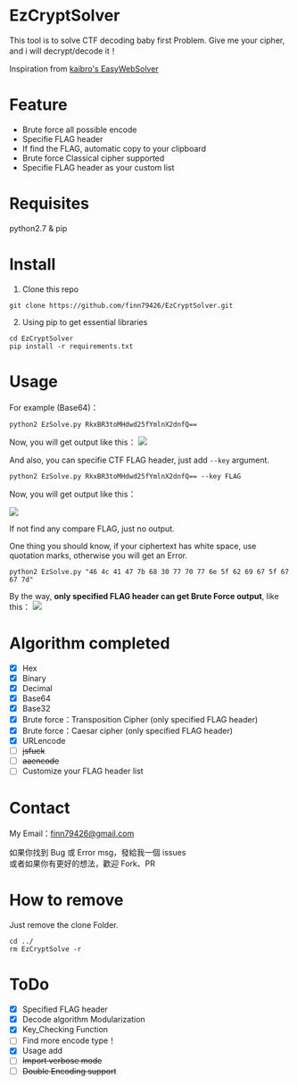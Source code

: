 # EzCryptSolver

This tool is to solve CTF decoding baby first Problem.
Give me your cipher, and i will decrypt/decode it！

Inspiration from [kaibro's EasyWebSolver](https://github.com/w181496/EasySolver)

# Feature

- Brute force all possible encode
- Specifie FLAG header
- If find the FLAG, automatic copy to your clipboard
- Brute force Classical cipher supported
- Specifie FLAG header as your custom list

# Requisites

python2.7 & pip

# Install

1. Clone this repo

```Shell
git clone https://github.com/finn79426/EzCryptSolver.git
```

2. Using pip to get essential libraries

```shell
cd EzCryptSolver
pip install -r requirements.txt
```

# Usage

For example (Base64)：

```Shell
python2 EzSolve.py RkxBR3toMHdwd25fYmlnX2dnfQ==
```

Now, you will get output like this：
![](https://i.imgur.com/N3DfWgv.png)

And also, you can specifie CTF FLAG header, just add `--key` argument.

```Shell
python2 EzSolve.py RkxBR3toMHdwd25fYmlnX2dnfQ== --key FLAG
```

Now, you will get output like this：

![](https://i.imgur.com/l8ukYqt.png)

If not find any compare FLAG, just no output.

One thing you should know, if your ciphertext has white space, use quotation marks, otherwise you will get an Error.

```Shell
python2 EzSolve.py "46 4c 41 47 7b 68 30 77 70 77 6e 5f 62 69 67 5f 67 67 7d"
```

By the way, **only specified FLAG header can get Brute Force output**, like this：
![](https://i.imgur.com/H8OweEh.png)


# Algorithm completed

- [x] Hex
- [x] Binary
- [x] Decimal
- [x] Base64
- [x] Base32
- [x] Brute force：Transposition Cipher (only specified FLAG header)
- [x] Brute force：Caesar cipher (only specified FLAG header)
- [x] URLencode
- [ ] ~~jsfuck~~
- [ ] ~~aaencode~~
- [ ] Customize your FLAG header list

# Contact

My Email：finn79426@gmail.com

如果你找到 Bug 或 Error msg，發給我一個 issues <br>
或者如果你有更好的想法，歡迎 Fork、PR

# How to remove

Just remove the clone Folder.

```Shell
cd ../
rm EzCryptSolve -r
```

# ToDo

- [x] Specified FLAG header
- [x] Decode algorithm Modularization
- [x] Key_Checking Function
- [ ] Find more encode type！
- [x] Usage add
- [ ] ~~Import verbose mode~~
- [ ] ~~Double Encoding support~~
